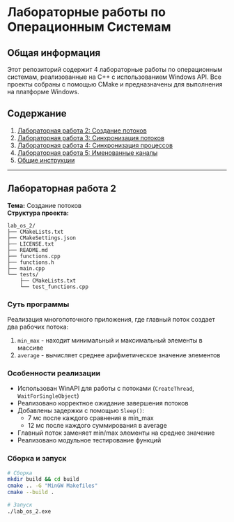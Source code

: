 # Лабораторные работы по Операционным Системам

## Общая информация
Этот репозиторий содержит 4 лабораторные работы по операционным системам, реализованные на C++ с использованием Windows API. Все проекты собраны с помощью CMake и предназначены для выполнения на платформе Windows.

## Содержание

1. [Лабораторная работа 2: Создание потоков](#лабораторная-работа-2)
2. [Лабораторная работа 3: Синхронизация потоков](#лабораторная-работа-3)
3. [Лабораторная работа 4: Синхронизация процессов](#лабораторная-работа-4)
4. [Лабораторная работа 5: Именованные каналы](#лабораторная-работа-5)
5. [Общие инструкции](#общие-инструкции)

---

## Лабораторная работа 2
**Тема:** Создание потоков  
**Структура проекта:**
```
lab_os_2/
├── CMakeLists.txt
├── CMakeSettings.json
├── LICENSE.txt
├── README.md
├── functions.cpp
├── functions.h
├── main.cpp
└── tests/
    ├── CMakeLists.txt
    └── test_functions.cpp
```

### Суть программы
Реализация многопоточного приложения, где главный поток создает два рабочих потока:
1. `min_max` - находит минимальный и максимальный элементы в массиве
2. `average` - вычисляет среднее арифметическое значение элементов

### Особенности реализации
- Использован WinAPI для работы с потоками (`CreateThread`, `WaitForSingleObject`)
- Реализовано корректное ожидание завершения потоков
- Добавлены задержки с помощью `Sleep()`:
  - 7 мс после каждого сравнения в min_max
  - 12 мс после каждого суммирования в average
- Главный поток заменяет min/max элементы на среднее значение
- Реализовано модульное тестирование функций

### Сборка и запуск
```bash
# Сборка
mkdir build && cd build
cmake .. -G "MinGW Makefiles"
cmake --build .

# Запуск
./lab_os_2.exe
```

